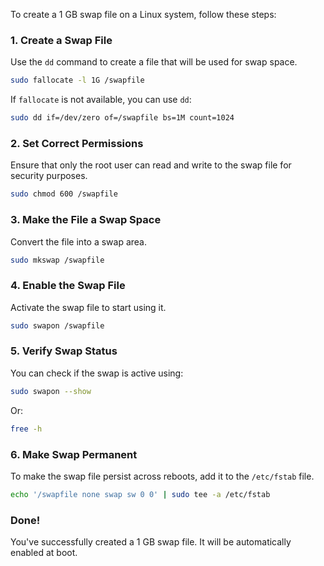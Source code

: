 To create a 1 GB swap file on a Linux system, follow these steps:

### 1. **Create a Swap File**
Use the `dd` command to create a file that will be used for swap space.

```bash
sudo fallocate -l 1G /swapfile
```
If `fallocate` is not available, you can use `dd`:

```bash
sudo dd if=/dev/zero of=/swapfile bs=1M count=1024
```

### 2. **Set Correct Permissions**
Ensure that only the root user can read and write to the swap file for security purposes.

```bash
sudo chmod 600 /swapfile
```

### 3. **Make the File a Swap Space**
Convert the file into a swap area.

```bash
sudo mkswap /swapfile
```

### 4. **Enable the Swap File**
Activate the swap file to start using it.

```bash
sudo swapon /swapfile
```

### 5. **Verify Swap Status**
You can check if the swap is active using:

```bash
sudo swapon --show
```

Or:

```bash
free -h
```

### 6. **Make Swap Permanent**
To make the swap file persist across reboots, add it to the `/etc/fstab` file.

```bash
echo '/swapfile none swap sw 0 0' | sudo tee -a /etc/fstab
```

### Done!
You've successfully created a 1 GB swap file. It will be automatically enabled at boot.